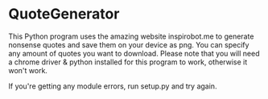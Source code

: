 # QuoteGenerator
This Python program uses the amazing website inspirobot.me to generate nonsense quotes and save them on your device as png. You can specify any amount of quotes you want to download. Please note that you will need a chrome driver & python installed for this program to work, otherwise it won't work.

If you're getting any module errors, run setup.py and try again.
